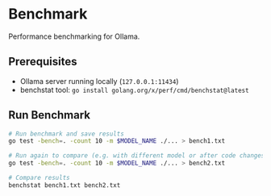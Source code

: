 # Benchmark

Performance benchmarking for Ollama.

## Prerequisites
- Ollama server running locally (`127.0.0.1:11434`)
- benchstat tool: `go install golang.org/x/perf/cmd/benchstat@latest`

## Run Benchmark
```bash
# Run benchmark and save results
go test -bench=. -count 10 -m $MODEL_NAME ./... > bench1.txt

# Run again to compare (e.g. with different model or after code changes)
go test -bench=. -count 10 -m $MODEL_NAME ./... > bench2.txt

# Compare results
benchstat bench1.txt bench2.txt
```
